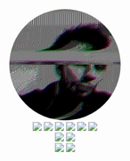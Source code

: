 
<div id="badges" align="center">
  <img src="https://github.com/LSequoias/LSequoias/blob/main/cover/me.jpg" height="auto" width="200" style="border-radius:50%">
  
  <div id="badges" align="center">
    <img src="https://img.shields.io/badge/-HTML-red">
    <img src="https://img.shields.io/badge/-CSS-blue">
    <img src="https://img.shields.io/badge/-JS-yellow">
    <img src="https://img.shields.io/badge/-SCSS-violet">
    <img src="https://img.shields.io/badge/-SQL-blue">
    <img src="https://img.shields.io/badge/-NoSQL-orange">
  </div>
</div>


<div id="badges" align="center">
  <img src="https://img.shields.io/badge/-Merise-green">
  <img src="https://img.shields.io/badge/-UML-blue">
</div>

<div id="badges" align="center">
  <img src="https://img.shields.io/badge/-JetBrain-violet">
  <img src="https://img.shields.io/badge/-Figma-purple">
</div>

